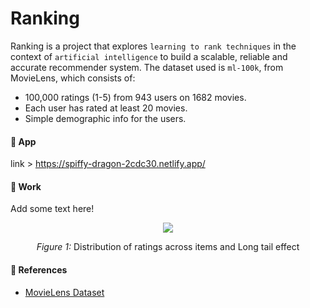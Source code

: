 # Ranking

Ranking is a project that explores `learning to rank techniques` in the context of `artificial intelligence` to build a scalable, reliable and accurate recommender system.
The dataset used is `ml-100k`, from MovieLens, which consists of:
   - 100,000 ratings (1-5) from 943 users on 1682 movies.
   - Each user has rated at least 20 movies.
   - Simple demographic info for the users.

#### :popcorn: App
link > https://spiffy-dragon-2cdc30.netlify.app/

#### :test_tube: Work
Add some text here!

<p align="center">
  <img src="https://github.com/user-attachments/assets/37317043-fefb-4ecb-b791-3ef1641eea15" />
</p>
<p align="center"><em>Figure 1:</em> Distribution of ratings across items and Long tail effect</p>

#### :handshake: References
- [MovieLens Dataset](https://grouplens.org/datasets/movielens/100k/)

